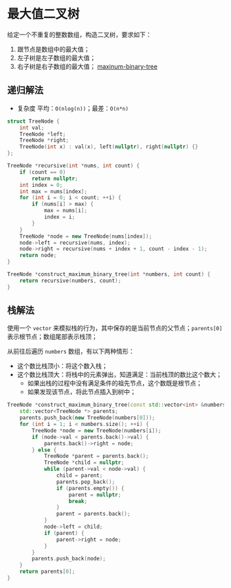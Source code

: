 # 最大值二叉树
给定一个不重复的整数数组，构造二叉树，要求如下：
1. 跟节点是数组中的最大值；
2. 左子树是左子数组的最大值；
3. 右子树是右子数组的最大值；
[maxinum-binary-tree](https://leetcode.com/problems/maximum-binary-tree/)

## 递归解法
- 复杂度 平均：`O(nlog(n))`；最差：`O(n*n)`
```cpp
struct TreeNode {
    int val;
    TreeNode *left;
    TreeNode *right;
    TreeNode(int x) : val(x), left(nullptr), right(nullptr) {}
};

TreeNode *recursive(int *nums, int count) {
    if (count == 0)
        return nullptr;
    int index = 0;
    int max = nums[index];
    for (int i = 0; i < count; ++i) {
        if (nums[i] > max) {
            max = nums[i];
            index = i;
        }
    }
    TreeNode *node = new TreeNode(nums[index]);
    node->left = recursive(nums, index);
    node->right = recursive(nums + index + 1, count - index - 1);
    return node;
}

TreeNode *construct_maximum_binary_tree(int *numbers, int count) {
    return recursive(numbers, count);
}
```

## 栈解法

使用一个 `vector` 来模拟栈的行为，其中保存的是当前节点的父节点；`parents[0]` 表示根节点；数组尾部表示栈顶；

从前往后遍历 `numbers` 数组，有以下两种情形：
- 这个数比栈顶小：将这个数入栈；
- 这个数比栈顶大：将栈中的元素弹出，知道满足：当前栈顶的数比这个数大；
  - 如果出栈的过程中没有满足条件的祖先节点，这个数既是根节点；
  - 如果发现该节点，将此节点插入到树中；

```cpp
TreeNode *construct_maximum_binary_tree(const std::vector<int> &numbers) {
    std::vector<TreeNode *> parents;
    parents.push_back(new TreeNode(numbers[0]));
    for (int i = 1; i < numbers.size(); ++i) {
        TreeNode *node = new TreeNode(numbers[i]);
        if (node->val < parents.back()->val) {
            parents.back()->right = node;
        } else {
            TreeNode *parent = parents.back();
            TreeNode *child = nullptr;
            while (parent->val < node->val) {
                child = parent;
                parents.pop_back();
                if (parents.empty()) {
                    parent = nullptr;
                    break;
                }
                parent = parents.back();
            }
            node->left = child;
            if (parent) {
                parent->right = node;
            }
        }
        parents.push_back(node);
    }
    return parents[0];
}
```